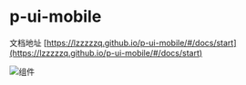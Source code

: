 # p-ui-mobile

文档地址 [https://lzzzzzq.github.io/p-ui-mobile/#/docs/start](https://lzzzzzq.github.io/p-ui-mobile/#/docs/start)

![组件](https://i.loli.net/2019/03/07/5c8105e04cfdf.png)
